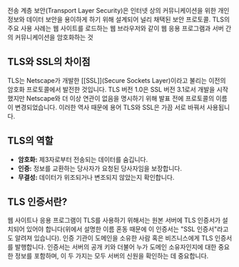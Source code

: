 전송 계층 보안(Transport Layer Security)은 인터넷 상의 커뮤니케이션을 위한 개인 정보와 데이터 보안을 용이하게 하기 위해 설계되어 널리 채택된 보안 프로토콜.
TLS의 주요 사용 사례는 웹 사이트를 로드하는 웹 브라우저와 같이 웹 응용 프로그램과 서버 간의 커뮤니케이션을 암호화하는 것
## TLS와 SSL의 차이점
TLS는 Netscape가 개발한 [[SSL]](Secure Sockets Layer)이라고 불리는 이전의 암호화 프로토콜에서 발전한 것입니다. TLS 버전 1.0은 SSL 버전 3.1로서 개발을 시작했지만 Netscape와 더 이상 연관이 없음을 명시하기 위해 발표 전에 프로토콜의 이름이 변경되었습니다. 이러한 역사 때문에 용어 TLS와 SSL은 가끔 서로 바꿔서 사용됩니다.
## TLS의 역할
- **암호화:** 제3자로부터 전송되는 데이터를 숨깁니다.
- **인증:** 정보를 교환하는 당사자가 요청된 당사자임을 보장합니다.
- **무결성:** 데이터가 위조되거나 변조되지 않았는지 확인합니다.
## TLS 인증서란?
웹 사이트나 응용 프로그램이 TLS를 사용하기 위해서는 원본 서버에 TLS 인증서가 설치되어 있어야 합니다(위에서 설명한 이름 혼동 때문에 이 인증서는 "SSL 인증서"라고도 알려져 있습니다). 인증 기관이 도메인을 소유한 사람 혹은 비즈니스에게 TLS 인증서를 발행합니다. 인증서는 서버의 공개 키와 더불어 누가 도메인 소유자인지에 대한 중요한 정보를 포함하며, 이 두 가지는 모두 서버의 신원을 확인하는 데 중요합니다.